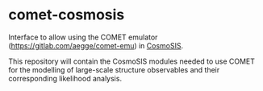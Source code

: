 # comet-cosmosis

Interface to allow using the COMET emulator (https://gitlab.com/aegge/comet-emu) in [CosmoSIS](https://cosmosis.readthedocs.io/).

This repository will contain the CosmoSIS modules needed to use COMET for the modelling of large-scale structure observables and their corresponding likelihood analysis.
